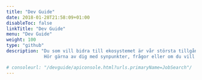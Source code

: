 ```yaml
---
title: "Dev Guide"
date: 2018-01-28T21:58:09+01:00
disableToc: false
linkTitle: "Dev Guide"
menu: "Dev Guide"
weight: 100
type: "github"
description: "Du som vill bidra till ekosystemet är vår största tillgång. Vi tror på gemensam utveckling och dialog, att ju fler som samskapar och delar information, desto bättre lösningar för samhället. Det innebär att källkod och information är fri för alla att använda och utveckla vidare i så hög grad som möjligt. Här hittar du våra exempelapplikationer, byggda på våra öppna APIer, projekt som är öppna för samutveckling och information kring vår nyckelhantering och policys om du vill bidra.              
              Hör gärna av dig med synpunkter, frågor eller om du vill hjälpa till på jobtechdevelopment@arbetsformedlingen.se."

# consoleurl: "/devguide/apiconsole.html?urls.primaryName=JobSearch"/
---
```








